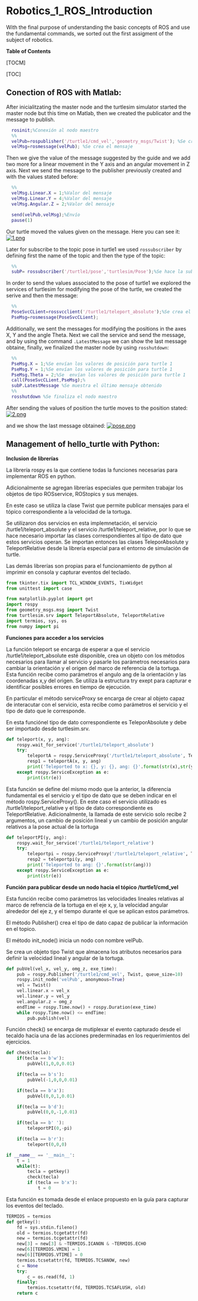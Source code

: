 # Robotics_1_ROS_Introduction
With the final purpose of understanding the basic concepts of ROS and use the fundamental commands, we sorted out the first assigment  of the subject of robotics.

**Table of Contents**

[TOCM]

[TOC]

## Conection of ROS with Matlab:
After inicialitzating the master node and the turtlesim simulator started the master node but this time on Matlab, then we created the publicator and the message to publish. 
```Matlab
  rosinit;%Conexión al nodo maestro
  %% 
  velPub=rospublisher('/turtle1/cmd_vel','geometry_msgs/Twist'); %Se crea el publicador
  velMsg=rosmessage(velPub); %Se crea el mensaje
```
Then we give the value of the message suggested by the guide and we add two more for a linear movement in the Y axis and an angular movement in Z axis. Next we send the message to the publisher previously created and with the values stated before:
```Matlab
  %% 
  velMsg.Linear.X = 1;%Valor del mensaje
  velMsg.Linear.Y = 4;%Valor del mensaje
  velMsg.Angular.Z = 2;%Valor del mensaje

  send(velPub,velMsg);%Envío
  pause(1)
```
Our turtle moved the values given on the message. Here you can see it:
[![1.png](https://i.postimg.cc/bv8ShQrn/1.png)](https://postimg.cc/RWsZ1JcC)

Later for subscribe to the topic pose in turtle1 we used `rossubscriber` by defining first the name of the topic and then the type of the topic:
```Matlab
  %%
  subP= rossubscriber('/turtle1/pose','turtlesim/Pose');%Se hace la subscripción al tópico.
```
In order to send the values associated to the pose of turtle1 we explored the services of turtlesim for modifying the pose of the turtle, we created the serive and then the message:
```Matlab
  %%
  PoseSvcCLient=rossvcclient('/turtle1/teleport_absolute');%Se crea el servicio que permitirá enviar los valores      asociados a la pose
  PseMsg=rosmessage(PoseSvcCLient);
```
Additionally, we sent the messages for modifying the positions in the axes X, Y and the angle Theta. Next we call the service and send the message, and by using the command `.LatestMessage` we can show the last message obtaine, finally, we finalized the master node by using `rosshutdown`:
```Matlab
  %%
  PseMsg.X = 1;%Se envían los valores de posición para turtle 1
  PseMsg.Y = 1;%Se envían los valores de posición para turtle 1
  PseMsg.Theta = 2;%Se  envían los valores de posición para turtle 1
  call(PoseSvcCLient,PseMsg);%
  subP.LatestMessage %Se muestra el último mensaje obtenido
  %%
  rosshutdown %Se finaliza el nodo maestro
```
After sending the values of position the turtle moves to the position stated:
[![2.png](https://i.postimg.cc/V6kSSmjL/2.png)](https://postimg.cc/Z9XY2k71)

and we show the last message obtained:
[![pose.png](https://i.postimg.cc/fbKtTJSr/pose.png)](https://postimg.cc/Z9WKwYc8)

## Management of hello_turtle with Python:
**Inclusion de librerías**

La librería rospy es la que contiene todas la funciones necesarias para implementar ROS en python.

Adicionalmente se agregan librerías especiales que permiten trabajar los objetos de tipo ROSservice, ROStopics y sus menajes.

En este caso se utiliza la clase Twist que permite publicar mensajes para el tópico correspondiente a la velocidad de la tortuga.

Se utilizaron dos servicios en esta implemnetación, el servicio /turtle1/teleport_absolute y el servicio /turtle1/teleport_relative, por lo que se hace necesario importar las clases correspondientes al tipo de dato que estos servicios operan. Se importan entonces las clases TeleporAbsolute y TeleportRelative desde la librería especial para el entorno de simulación de turtle.

Las demás librerías son propias para el funcionamiento de python al imprimir en consola y capturar eventos del teclado.

```python
from tkinter.tix import TCL_WINDOW_EVENTS, TixWidget
from unittest import case

from matplotlib.pyplot import get
import rospy
from geometry_msgs.msg import Twist
from turtlesim.srv import TeleportAbsolute, TeleportRelative
import termios, sys, os
from numpy import pi
```

**Funciones para acceder a los servicios**

La función teleport se encarga de esperar a que el servicio /turtle1/teleport_absolute esté disponible, crea un objeto con los métodos necesarios para llamar al servicio y pasarle los parámetros necesarios para cambiar la orientación y el origen del marco de referencia de la tortuga. Esta función recibe como parámetros el angulo ang de la orientación y las coordenadas x,y del origen. Se utiliza la estructura try exept para capturar e identificar posibles errores en tiempo de ejecución.

En particular el método serviceProxy se encarga de crear al objeto capaz de interacutar con el servicio, esta recibe como parámetros el servicio y el tipo de dato que le corresponde.

En esta funciónel tipo de dato correspondiente es TeleporAbsolute y debe ser importado desde turtlesim.srv.

```python
def teleport(x, y, ang):
    rospy.wait_for_service('/turtle1/teleport_absolute')
    try:
        teleportA = rospy.ServiceProxy('/turtle1/teleport_absolute', TeleportAbsolute)
        resp1 = teleportA(x, y, ang)
        print('Teleported to x: {}, y: {}, ang: {}'.format(str(x),str(y),str(ang)))
    except rospy.ServiceException as e:
        print(str(e))
```

Esta función se define del mismo modo que la anterior, la diferencia fundamental es el servicio y el tipo de dato que se deben indicar en el método rospy.ServiceProxy(). En este caso el servicio utilizado es /turtle1/teleport_relative y el tipo de dato correspondiente es TeleportRelative. Adicionalmente, la llamada de este servicio solo recibe 2 argumentos, un cambio de posición lineal y un cambio de posición angular relativos a la pose actual de la tortuga

```python
def teleportPI(y, ang):
    rospy.wait_for_service('/turtle1/teleport_relative')
    try:
        teleportpi = rospy.ServiceProxy('/turtle1/teleport_relative', TeleportRelative)
        resp2 = teleportpi(y, ang)
        print('Teleported to ang: {}'.format(str(ang)))
    except rospy.ServiceException as e:
        print(str(e))
```

**Función para publicar desde un nodo hacia el tópico /turtle1/cmd_vel**

Esta función recibe como parámetros las velocidades lineales relativas al marco de refrencia de la tortuga en el eje x, y, la velocidad angular alrededor del eje z, y el tiempo durante el que se aplican estos parámetros.

El método Publisher() crea el tipo de dato capaz de publicar la información en el topico.

El método init_node() inicia un nodo con nombre velPub.

Se crea un objeto tipo Twist que almacena los atributos necesarios para definir la velocidad lineal y angular de la tortuga.

```python
def pubVel(vel_x, vel_y, omg_z, exe_time):
    pub = rospy.Publisher('/turtle1/cmd_vel', Twist, queue_size=10)
    rospy.init_node('velPub', anonymous=True)
    vel = Twist()
    vel.linear.x = vel_x
    vel.linear.y = vel_y
    vel.angular.z = omg_z
    endTime = rospy.Time.now() + rospy.Duration(exe_time)
    while rospy.Time.now() <= endTime:
        pub.publish(vel)
```

Función check() se encarga de mutiplexar el evento capturado desde el tecaldo hacia una de las acciones prederminadas en los requerimientos del ejercicios.

```python
def check(tecla):
    if(tecla == b'w'):
        pubVel(1,0,0,0.01)

    if(tecla == b's'):
        pubVel(-1,0,0,0.01)

    if(tecla == b'a'):
        pubVel(0,0,1,0.01)

    if(tecla == b'd'):
        pubVel(0,0,-1,0.01)

    if(tecla == b' '):
        teleportPI(0,-pi)

    if(tecla == b'r'):
        teleport(0,0,0)
```

```python
if __name__ == '__main__':
    t = 1
    while(t):
        tecla = getkey()
        check(tecla)
        if (tecla == b'x'):
            t = 0
```

Esta función es tomada desde el enlace propuesto en la guía para capturar los eventos del teclado.

```python
TERMIOS = termios
def getkey():
    fd = sys.stdin.fileno()
    old = termios.tcgetattr(fd)
    new = termios.tcgetattr(fd)
    new[3] = new[3] & ~TERMIOS.ICANON & ~TERMIOS.ECHO
    new[6][TERMIOS.VMIN] = 1
    new[6][TERMIOS.VTIME] = 0
    termios.tcsetattr(fd, TERMIOS.TCSANOW, new)
    c = None
    try:
        c = os.read(fd, 1)
    finally:
        termios.tcsetattr(fd, TERMIOS.TCSAFLUSH, old)
    return c
```

